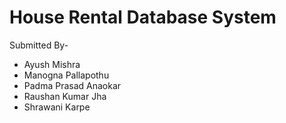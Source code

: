 # House Rental Database System


Submitted By-

* Ayush Mishra
* Manogna Pallapothu	
* Padma Prasad Anaokar	
* Raushan Kumar Jha	
* Shrawani Karpe

